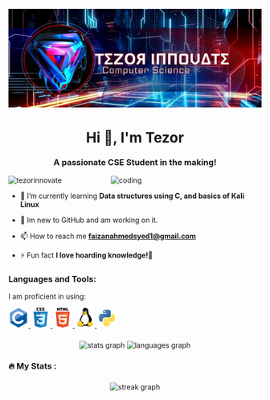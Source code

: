 ![logo](https://github.com/TezorInnovate/TezorInnovate/blob/main/GitHub%20banner.jpg)
<h1 align="center">Hi 👋, I'm Tezor</h1>
<h3 align="center">A passionate CSE Student in the making!</h3>

<img align="right" alt="coding" width="300" src="https://31.media.tumblr.com/4717a813263f471b0def42d70c835ad5/tumblr_mtw0ojDUCQ1ru39xmo1_500.gif">

<p align="left"> <img src="https://komarev.com/ghpvc/?username=tezorinnovate&label=Profile%20views&color=0e75b6&style=flat" alt="tezorinnovate" /> </p>

- 🌱 I’m currently learning **Data structures using C, and basics of Kali Linux**

- 🥹 Im new to GitHub and am working on it.

- 📫 How to reach me **faizanahmedsyed1@gmail.com**

- ⚡ Fun fact **I love hoarding knowledge!🤯**


<p align="left">
</p>

<h3 align="left">Languages and Tools:</h3>
<p align="left">I am proficient in using:</p>
<p align="left"> <a href="https://www.cprogramming.com/" target="_blank" rel="noreferrer"> <img src="https://raw.githubusercontent.com/devicons/devicon/master/icons/c/c-original.svg" alt="c" width="40" height="40"/> </a> <a href="https://www.w3schools.com/css/" target="_blank" rel="noreferrer"> <img src="https://raw.githubusercontent.com/devicons/devicon/master/icons/css3/css3-original-wordmark.svg" alt="css3" width="40" height="40"/> </a> <a href="https://www.w3.org/html/" target="_blank" rel="noreferrer"> <img src="https://raw.githubusercontent.com/devicons/devicon/master/icons/html5/html5-original-wordmark.svg" alt="html5" width="40" height="40"/> </a> <a href="https://www.linux.org/" target="_blank" rel="noreferrer"> <img src="https://raw.githubusercontent.com/devicons/devicon/master/icons/linux/linux-original.svg" alt="linux" width="40" height="40"/> </a> <a href="https://www.python.org" target="_blank" rel="noreferrer"> <img src="https://raw.githubusercontent.com/devicons/devicon/master/icons/python/python-original.svg" alt="python" width="40" height="40"/> </a> </p>

###

<div align="center">
  <img src="https://github-readme-stats.vercel.app/api?username=tezorinnovate&hide_title=false&hide_rank=false&show_icons=true&include_all_commits=true&count_private=true&disable_animations=false&theme=dracula&locale=en&hide_border=false" height="150" alt="stats graph"  />
  <img src="https://github-readme-stats.vercel.app/api/top-langs?username=tezorinnovate&locale=en&hide_title=false&layout=compact&card_width=320&langs_count=5&theme=dracula&hide_border=false" height="125" alt="languages graph"  />
</div>

###

<h3 align="left">🔥   My Stats :</h3>

###

<div align="center">
  <img src="https://streak-stats.demolab.com?user=tezorinnovate&locale=en&mode=daily&theme=dark&hide_border=false&border_radius=5&order=3" height="220" alt="streak graph"  />
</div>

###

